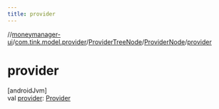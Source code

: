 ```yaml
---
title: provider
---
```

//[moneymanager-ui](../../../../index.html)/[com.tink.model.provider](../../index.html)/[ProviderTreeNode](../index.html)/[ProviderNode](index.html)/[provider](provider.html)



# provider



[androidJvm]\
val [provider](provider.html): [Provider](../../-provider/index.html)




